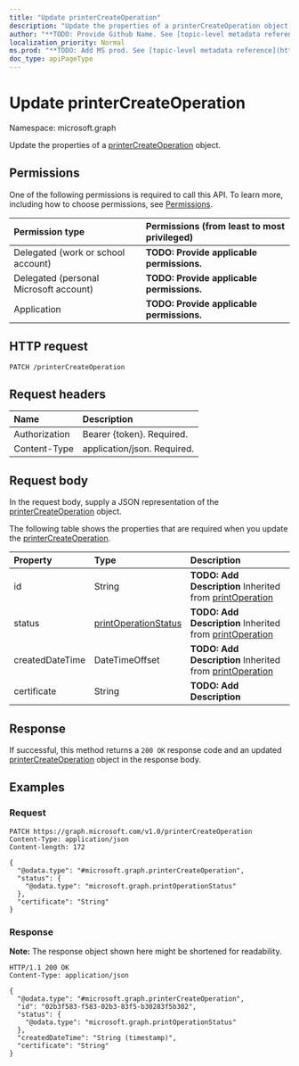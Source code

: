 ```yaml
---
title: "Update printerCreateOperation"
description: "Update the properties of a printerCreateOperation object."
author: "**TODO: Provide Github Name. See [topic-level metadata reference](https://msgo.azurewebsites.net/add/document/guidelines/metadata.html#topic-level-metadata)**"
localization_priority: Normal
ms.prod: "**TODO: Add MS prod. See [topic-level metadata reference](https://msgo.azurewebsites.net/add/document/guidelines/metadata.html#topic-level-metadata)**"
doc_type: apiPageType
---
```


# Update printerCreateOperation
Namespace: microsoft.graph

Update the properties of a [printerCreateOperation](../resources/printercreateoperation.md) object.

## Permissions
One of the following permissions is required to call this API. To learn more, including how to choose permissions, see [Permissions](/graph/permissions-reference).

|Permission type|Permissions (from least to most privileged)|
|:---|:---|
|Delegated (work or school account)|**TODO: Provide applicable permissions.**|
|Delegated (personal Microsoft account)|**TODO: Provide applicable permissions.**|
|Application|**TODO: Provide applicable permissions.**|

## HTTP request

<!-- {
  "blockType": "ignored"
}
-->
``` http
PATCH /printerCreateOperation
```

## Request headers
|Name|Description|
|:---|:---|
|Authorization|Bearer {token}. Required.|
|Content-Type|application/json. Required.|

## Request body
In the request body, supply a JSON representation of the [printerCreateOperation](../resources/printercreateoperation.md) object.

The following table shows the properties that are required when you update the [printerCreateOperation](../resources/printercreateoperation.md).

|Property|Type|Description|
|:---|:---|:---|
|id|String|**TODO: Add Description** Inherited from [printOperation](../resources/printoperation.md)|
|status|[printOperationStatus](../resources/printoperationstatus.md)|**TODO: Add Description** Inherited from [printOperation](../resources/printoperation.md)|
|createdDateTime|DateTimeOffset|**TODO: Add Description** Inherited from [printOperation](../resources/printoperation.md)|
|certificate|String|**TODO: Add Description**|



## Response

If successful, this method returns a `200 OK` response code and an updated [printerCreateOperation](../resources/printercreateoperation.md) object in the response body.

## Examples

### Request
<!-- {
  "blockType": "request",
  "name": "update_printercreateoperation"
}
-->
``` http
PATCH https://graph.microsoft.com/v1.0/printerCreateOperation
Content-Type: application/json
Content-length: 172

{
  "@odata.type": "#microsoft.graph.printerCreateOperation",
  "status": {
    "@odata.type": "microsoft.graph.printOperationStatus"
  },
  "certificate": "String"
}
```


### Response
**Note:** The response object shown here might be shortened for readability.
<!-- {
  "blockType": "response",
  "truncated": true
}
-->
``` http
HTTP/1.1 200 OK
Content-Type: application/json

{
  "@odata.type": "#microsoft.graph.printerCreateOperation",
  "id": "02b3f583-f583-02b3-83f5-b30283f5b302",
  "status": {
    "@odata.type": "microsoft.graph.printOperationStatus"
  },
  "createdDateTime": "String (timestamp)",
  "certificate": "String"
}
```


